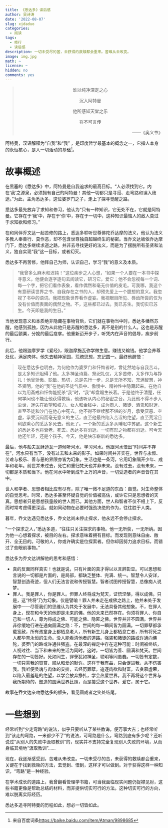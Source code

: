 ```yaml
---
title: 《悉达多》读后感
author: 吴诗涛
date: '2022-08-07'
slug: xidaduo
categories:
  - 阅读
tags:
  - 修行
  - 读后感
description: 一切未受尽的苦，未获得的救赎都会重来。苦难从未改变。
image: img.jpg
math: ~
license: ~
hidden: no
comments: yes
---
```


> <center>谁以纯净深定之心
> 
> 沉入阿特曼
> 
> 他所感知天堂之乐
> 
> 将不可言传</center>
> 
> <div align = "right">——《奥义书》</div>

阿特曼，汉语解释为“自我”和“我”
，是印度哲学最基本的概念之一，它指人本身的永恒核心，是人一切活动的基础[^baidu]。

[^baidu]: 来自百度词条<https://baike.baidu.com/item/Atman/9898685>

# 故事概述

在黑塞的《悉达多》中，阿特曼是自我追求的最高目标。“人必须找到它。内在‘我’之源泉，必须拥有自己的阿特曼！其他一切都只是寻觅、走弯路和误入歧途。”为此，主角悉达多，这位婆罗门之子，走上了探寻觉醒之路。

悉达多最先放弃了求知和修习，他认为“只有一种知识，它无处不在，它就是阿特曼。它存在于‘我’中，存在于‘你’中，存在于一切中，这种知识最恼人的敌人莫过于求知欲和修习。”

在和同伴乔文达一起苦修的路上，悉达多聆听世尊佛陀乔达摩的法义，他认为法义多教人奉善行、莫作恶，却不包含世尊独自超越终生的秘密。当乔文达皈依乔达摩门下，悉达多继续求道之路，并非去寻找更好的法义，而是为了摆脱所有圣贤和法义，独自实现“我”这一目标，或者幻灭。

悉达多不再苦修，他拜自己为师，认识自己，学习“我”的意义及本质。

> “我曾多么麻木和迟钝！”这位疾步之人心想，“如果一个人要在一本书中探寻意义，他便会逐字逐句去阅读它，研习它，爱它；他不会忽视每一个词、每一个字，把它们看作表象，看作偶然和毫无价值的皮毛。可我哪，我这个有意研读世界之书、自我存在之书的人，却预先爱上一个臆想的意义。我忽视了书中的语词。我把现象世界看作虚妄。我视眼目所见、唇齿所尝的仅为没有价值而表面的偶然之物。不，这些都已过去。我已苏生。我切实已苏生。今天即是我的生日。”

当他发现意义和本质绝非隐藏在事物背后，它们就在事物当中时，悉达多幡然苏醒，他感到孤独，因为从此他只是苏醒的悉达多，再不是别的什么人。这也是苏醒的最后颤栗，分娩的最后痉挛。他重新迈开步子，听凭内在声音的倡导，疾步前行。

此后，他跟迦摩罗学《爱经》，跟迦摩施瓦弥学做生意。赚钱又输钱。他学会养尊处优，满足肉体。他失去精神家园，荒疏思想，忘记圆一。最终他醒悟：

> 现在悉达多也明白，为何他作为婆罗门和忏悔者时，曾徒然地与自我苦斗。是太多知识阻碍了他。太多神圣诗篇、祭祀礼仪，太多苦修，太多作为与挣扎！他曾骄傲、聪敏、热切，总是先行一步，总是无所不知，充满智慧，神圣贤明。他的“我”在他的圣徒气质中、傲慢中、精神性中隐藏起来。在他自以为用斋戒和忏悔能扼杀“我”时，“我”却盘踞生长着。于是他终于清楚，任何学问也不能让他获得救赎，他该听从内心的秘密之音。为此他不得不步入尘世，迷失在欲望和权力、女人和金钱中，成为商人、赌徒、酒鬼和财迷，直至圣徒和沙门在他心中死去。他不得不继续那不堪的岁月，承受厌恶、空虚，承受沉闷而毫无意义的生活，直至他最终陷入苦涩的绝望，直至荒淫且利欲熏心的悉达多死去。他死了。一个新的悉达多从睡眠中苏醒。这个新生的悉达多也将衰老，死去。悉达多将消逝。一切有形之物都将消逝。可今天他还年轻，还是个孩子。今天，他是快乐崭新的悉达多。

最后，他与船夫瓦稣迪瓦一道倾听河水，学习河水。他跟河水悟出“时间并不存在”，河水只有当下，没有过去和未来的影子。如果时间并非实在，世界与永恒、苦难与极乐、善与恶的界限亦皆为幻象。生活也是一条河，它用幻象隔开少年、成年和老年。前世并未过去，死亡和重归梵天也并非未来。没有过去，没有未来，一切都是本质和当下。他在河水中听到成千上万的声音，一切受造者的声音皆在其中。

世人和学者、思想者相比应有尽有，除了唯一微不足道的东西：自觉。对生命整体的自觉思考。时常，悉达多甚至怀疑自觉的价值被高估，或许它只是思想者的天真。思想者只是思想孩童般的世人而已。其他方面，世人和智者不仅不相上下，反而时常考虑得更深远。就如同动物在必要时强劲决绝的作为，往往胜于人类。

暮年，乔文达遇见悉达多，乔文达尚未停止探求，他永远不会停止探求。

“一个探求之人，”悉达多道，“往往只关注探求的事物。他一无所获，一无所纳。因为他一心想着探求，被目的左右。探求意味着拥有目标。而发现则意味自由、敞开、全无目的。可敬的人，你或许确实是位探索者。但你却因努力追求目标，而错过了些眼前事物。”

悉达多为乔文达讲解他的思考和感悟：

- 真的反面同样真实！也就是说，只有片面的真才得以以言辞彰显。可以思想和言说的一切都是片面的，是局部，都缺乏整体、完满、统一。智慧令人安详，智慧创造奇迹，但人们无法言说和传授智慧。智者试图传授智慧，总像痴人说梦。
- 罪人。我是罪人，你是罪人。但罪人终将成为梵天，证悟涅槃，得以成佛。只是，这“终将”乃为幻象。仅是譬喻！罪人并未走在成佛之路上，他并未处于发展中——尽管我们的思维认为其处于发展中，无法具备其他想象。不，在罪人身上，现在和今天的他即是未来的佛。他的未来已然存在。你须将罪人、你自己和一切人，尊为将成之佛、可能之佛、隐匿之佛。世界并非不圆满。世界并非徐缓地行进在通向圆满之路：不，世间的每一瞬间皆为圆满。一切罪孽都承载宽赦，所有孩童身上都栖息老人，所有新生儿身上都栖息亡者，所有将死之人都孕育永恒的生命。没人能看清他者的道路。强盗和赌徒的路或许通向佛陀，婆罗门的路或许通往强盗。在最深的禅定中存在这种可能：时间被终结，人视过往、当下和未来的生活为同时。这时，一切皆为善、圆满和梵天。世间存在的一切皆好。死如同生，罪孽犹如神圣，聪明等同愚蠢。一切皆有定数，一切只需我的赞赏、顺从和爱的默许。这样于我有益，只会促进我，从不伤害我。我听便灵魂与肉体的安排，去经历罪孽，追逐肉欲和财富，去贪慕虚荣，以陷入最羞耻的绝望，以学会放弃挣扎，学会热爱世界。我不再将这个世界与我所期待的，塑造的圆满世界比照，而是接受这个世界，爱它，属于它。

故事在乔文达亲吻悉达多的额头，看见圆成者之笑处结尾。

# 一些想到

经常听到“少走弯路”的说法，似乎只要听从了某些教诲，便万事大吉；也经常听到“该走的弯路，一米都少不了”的说法，可弯路是什么，弯路到底有多少呢？还听说过“从别人的失败中汲取教训”的，现实并不支持完全复现别人失败的环境，从而身临其境地“汲取教训”……

现在，我逐渐感受到，苦难从未改变。一切未受尽的苦，未获得的救赎都会重来，关键在于找到救赎的方法，去觉到、悟到，这样才可以做到。对于获得这样一种知识，“弯路”是一种经验。

在学术成长的道路上，我曾翻看管理学书籍，可当我面临现实问题仍捉襟见肘，这些书籍更像是帮助总结的材料，而非提供切实可行的方法。这种切实可行的方向，难以脱离实际经历。

悉达多追寻阿特曼的历程如此，想必一切皆如此。
